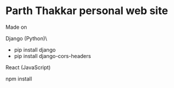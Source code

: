 # Parth Thakkar personal web site
Made on 

Django (Python)\

-  pip install django
-  pip install django-cors-headers



React (JavaScript)

npm install
